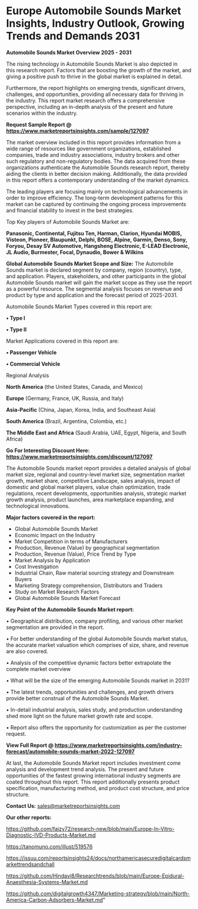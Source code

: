 # Europe Automobile Sounds Market Insights, Industry Outlook, Growing Trends and Demands 2031

<Strong> Automobile Sounds Market Overview 2025 - 2031</strong>

The rising technology in Automobile Sounds Market is also depicted in this research report. Factors that are boosting the growth of the market, and giving a positive push to thrive in the global market is explained in detail.

Furthermore, the report highlights on emerging trends, significant drivers, challenges, and opportunities, providing all necessary data for thriving in the industry. This report market research offers a comprehensive perspective, including an in-depth analysis of the present and future scenarios within the industry.

<strong>Request Sample Report @ <a href=https://www.marketreportsinsights.com/sample/127097>https://www.marketreportsinsights.com/sample/127097</a></strong>

The market overview included in this report provides information from a wide range of resources like government organizations, established companies, trade and industry associations, industry brokers and other such regulatory and non-regulatory bodies. The data acquired from these organizations authenticate the Automobile Sounds research report, thereby aiding the clients in better decision making. Additionally, the data provided in this report offers a contemporary understanding of the market dynamics.

The leading players are focusing mainly on technological advancements in order to improve efficiency. The long-term development patterns for this market can be captured by continuing the ongoing process improvements and financial stability to invest in the best strategies.

Top Key players of Automobile Sounds Market are:

<strong>Panasonic, Continental, Fujitsu Ten, Harman, Clarion, Hyundai MOBIS, Visteon, Pioneer, Blaupunkt, Delphi, BOSE, Alpine, Garmin, Denso, Sony, Foryou, Desay SV Automotive, Hangsheng Electronic, E-LEAD Electronic, JL Audio, Burmester, Focal, Dynaudio, Bower & Wilkins</strong>

<strong><b>Global Automobile Sounds Market Scope and Size:</b></strong>
The Automobile Sounds market is declared segment by company, region (country), type, and application. Players, stakeholders, and other participants in the global Automobile Sounds market will gain the market scope as they use the report as a powerful resource. The segmental analysis focuses on revenue and product by type and application and the forecast period of 2025-2031.

Automobile Sounds Market Types covered in this report are:

<strong>• Type I

• Type II</strong>

Market Applications covered in this report are:

<strong>• Passenger Vehicle

• Commercial Vehicle</strong> 

Regional Analysis

<strong>North America</strong> (the United States, Canada, and Mexico)

<strong>Europe</strong> (Germany, France, UK, Russia, and Italy)

<strong>Asia-Pacific</strong> (China, Japan, Korea, India, and Southeast Asia)

<strong>South America</strong> (Brazil, Argentina, Colombia, etc.)

<strong>The Middle East and Africa</strong> (Saudi Arabia, UAE, Egypt, Nigeria, and South Africa)

<strong>Go For Interesting Discount Here: <a href=https://www.marketreportsinsights.com/discount/127097>https://www.marketreportsinsights.com/discount/127097</a></strong>

The Automobile Sounds market report provides a detailed analysis of global market size, regional and country-level market size, segmentation market growth, market share, competitive Landscape, sales analysis, impact of domestic and global market players, value chain optimization, trade regulations, recent developments, opportunities analysis, strategic market growth analysis, product launches, area marketplace expanding, and technological innovations.

<strong><b>Major factors covered in the report:</b></strong>
<ul>
  <li>Global Automobile Sounds Market </li>
  <li>Economic Impact on the Industry</li>
  <li>Market Competition in terms of Manufacturers</li>
  <li>Production, Revenue (Value) by geographical segmentation</li>
  <li>Production, Revenue (Value), Price Trend by Type</li>
  <li>Market Analysis by Application</li>
  <li>Cost Investigation</li>
  <li>Industrial Chain, Raw material sourcing strategy and Downstream Buyers</li>
  <li>Marketing Strategy comprehension, Distributors and Traders</li>
  <li>Study on Market Research Factors</li>
  <li>Global Automobile Sounds Market Forecast</li>
</ul>

<strong><b>Key Point of the Automobile Sounds Market report:</b></strong>

• Geographical distribution, company profiling, and various other market segmentation are provided in the report.

• For better understanding of the global Automobile Sounds market status, the accurate market valuation which comprises of size, share, and revenue are also covered.

• Analysis of the competitive dynamic factors better extrapolate the complete market overview

• What will be the size of the emerging Automobile Sounds market in 2031?

• The latest trends, opportunities and challenges, and growth drivers provide better construal of the Automobile Sounds Market.

• In-detail industrial analysis, sales study, and production understanding shed more light on the future market growth rate and scope.

• Report also offers the opportunity for customization as per the customer request.

<strong><b>View Full Report @ <a href=https://www.marketreportsinsights.com/industry-forecast/automobile-sounds-market-2022-127097>https://www.marketreportsinsights.com/industry-forecast/automobile-sounds-market-2022-127097</a></b></strong>


At last, the Automobile Sounds Market report includes investment come analysis and development trend analysis. The present and future opportunities of the fastest growing international industry segments are coated throughout this report. This report additionally presents product specification, manufacturing method, and product cost structure, and price structure.

<strong>Contact Us:</strong>
sales@marketreportsinsights.com

<strong>Our other reports:</strong>

<a href=https://github.com/faizy72/research-new/blob/main/Europe-In-Vitro-Diagnostic-IVD-Products-Market.md>https://github.com/faizy72/research-new/blob/main/Europe-In-Vitro-Diagnostic-IVD-Products-Market.md</a>

<a href=https://tanomuno.com/illust/519576>https://tanomuno.com/illust/519576</a>

<a href=https://issuu.com/reportsinsights24/docs/northamericasecuredigitalcardsmarkettrendsandchall>https://issuu.com/reportsinsights24/docs/northamericasecuredigitalcardsmarkettrendsandchall</a>

<a href=https://github.com/Hindavi8/Researchtrends/blob/main/Europe-Epidural-Anaesthesia-Systems-Market.md>https://github.com/Hindavi8/Researchtrends/blob/main/Europe-Epidural-Anaesthesia-Systems-Market.md</a>

<a href=https://github.com/digitalgrowth4347/Marketing-strategy/blob/main/North-America-Carbon-Adsorbers-Market.md>https://github.com/digitalgrowth4347/Marketing-strategy/blob/main/North-America-Carbon-Adsorbers-Market.md</a>"
